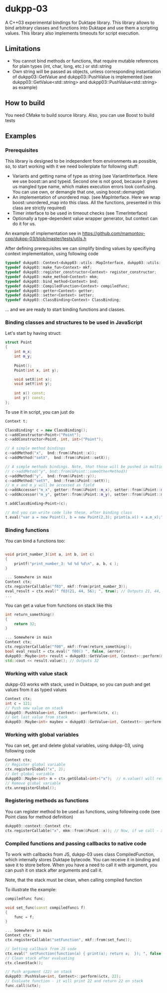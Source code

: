 # dukpp-03
A C++03 experimental bindings for Duktape library. This library allows to bind arbitrary classes and functions into Duktape and use them a scripting values. This library also implements timeouts for script execution. 

## Limitations

 * You cannot bind methods or functions, that require mutable references for plain types (int, char, long, etc.) or std::string
 * Own string will be passed as objects, unless corresponding instantiation of dukpp03::GetValue and dukpp03::PushValue is implemented (see dukpp03::GetValue&lt;std::string&gt; and dukpp03::PushValue&lt;std::string&gt; as example)

## How to build

You need CMake to build source library. Also, you can use Boost to build tests

## Examples

### Prerequisites 

This library is designed to be independent from environments as possible, so, to start working with it we need boilerplate for following stuff:

* Variants and getting name of type as string (see VariantInterface. Here we use boost::an and typeid. Second one is not good, because it gives us mangled type name, which makes execution errors look confusing. You can use own, or demangle that one, using boost::demangle)
* An implementation of unordered map. (see MapInterface. Here we wrap boost::unordered_map into this class. All the functions, presented in this class are strictly required)
* Timer interface to be used in timeout checks (see TimerInterface)
* Optionally a type-dependent value wrapper generator, but context can do it for us.

An example of implementation see in https://github.com/mamontov-cpp/dukpp-03/blob/master/tests/utils.h

After defining prerequisites we can simplify binding values by specifiying context implementation, using following code

```cpp
typedef dukpp03::Context<dukpp03::utils::MapInterface, dukpp03::utils::VariantInterface, dukpp03::utils::TimerInterface> Context;
typedef dukpp03::make_fun<Context> mkf;
typedef dukpp03::register_constructor<Context> register_constructor;
typedef dukpp03::make_method<Context> mkm;
typedef dukpp03::bind_method<Context> bnd;
typedef dukpp03::CompiledFunction<Context> compiledfunc;
typedef dukpp03::getter<Context> getter;
typedef dukpp03::setter<Context> setter;
typedef dukpp03::ClassBinding<Context> ClassBinding;
```
... and we are ready to start binding functions and classes.

### Binding classes and structures to be used in JavaScript

Let's start by having struct:

```cpp
struct Point
{
    int m_x;
    int m_y;
    
    Point();
    Point(int x, int y);

    void setX(int x);
    void setY(int y);
    
    int x() const;
    int y() const;
};
```

To use it in script, you can just do

```cpp
Context t;

ClassBinding* c = new ClassBinding();
c->addConstructor<Point>("Point");
c->addConstructor<Point, int, int>("Point");

// A simple method bindings
c->addMethod("x",  bnd::from(&Point::x));
c->addMethod("setX",  bnd::from(&Point::setX));

// A simple methods bindings. Note, that those will be pushed in multimethod, so y() could be easily overloaded by another call to
// c->addMetod("y", bnd::from(&Point::someOtherMethod))
c->addMethod("y",  bnd::from(&Point::y));
c->addMethod("setY",  bnd::from(&Point::setY));
// m_x and m_y will be accessed as field
c->addAccessor("m_x", getter::from(&Point::m_x), setter::from(&Point::m_x));
c->addAccessor("m_y", getter::from(&Point::m_y), setter::from(&Point::m_y));

t.addClassBinding<Point>(c);

// And you can write code like these, after binding class
t.eval("var a = new Point(), b = new Point(2,3); print(a.x() + a.m_x);", false)
```

### Binding functions

You can bind a functions too:

```cpp

void print_number_3(int a, int b, int c)
{
    printf("print_number_3: %d %d %d\n", a, b, c ); 
}

... Somewhere in main
Context ctx;
ctx.registerCallable("f03", mkf::from(print_number_3));
eval_result = ctx.eval(" f03(21, 44, 56); ", true); // Outputs 21, 44, 56
...
```

You can get a value from functions on stack like this

```cpp
int return_something()
{
    return 32;
}

... Somewhere in main
Context ctx;
ctx.registerCallable("f00", mkf::from(return_something));
bool eval_result = ctx.eval(" f00() ", false, &error);
dukpp03::Maybe<int> result = dukpp03::GetValue<int, Context>::perform(&ctx, -1);
std::cout << result.value(); // Outputs 32
```

### Working with value stack

dukpp-03 works with stack, used in Duktape, so you can push and get values from it as typed values

```cpp
Context ctx;
int c = 121;
// Push new value on stack
dukpp03::PushValue<int, Context>::perform(&ctx, c);
// Get last value from stack
dukpp03::Maybe<int> maybev = dukpp03::GetValue<int, Contextt>::perform(&ctx, -1); // maybev now hold 121
```

### Working with global variables

You can set, get and delete global variables, using dukpp-03, using following code

```cpp
Context ctx;
// Register global variable
ctx.registerGlobal("x", 2);
// Get global variable
dukpp03::Maybe<int> m = ctx.getGlobal<int>("x");  // m.value() will return 2 after this
// Remove global variable
ctx.unregisterGlobal();
```

### Registering methods as functions

You can register method to be used as functions, using following code (see Point class for method definition)

```cpp
dukpp03::context::Context ctx;
ctx.registerCallable("x", mkm::from(&Point::x)); // Now, if we call - x(Point(2,3)) in JS it will evaluate to 2
```

### Compiled functions and passing callbacks to native code

To work with callbacks from JS, dukpp-03 uses class CompiledFunction, which internally stores Duktape bytecode. You can receive it in binding and save it to store before. When you have a need to call it with argument, you can push it on stack after arguments and call it. 

Note, that the stack must be clean, when calling compiled function

To illustrate the example:

```cpp
compiledfunc func;

void set_func(const compiledfunc& f)
{
    func = f;
}

... Somewhere in main
Context ctx;
ctx.registerCallable("setFunction", mkf::from(set_func));

// Setting callback from JS code
ctx.eval(" setFunction(function(a) { print(a); return a;  }); ", false);
// Clean stack after evaluating
ctx.cleanStack();

// Push argument (22) on stack
dukpp03::PushValue<int, Context>::perform(&ctx, 22);
// Evaluate function - it will print 22 and return 22 on stack
func.call(&ctx);
```
